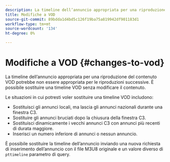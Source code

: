 ```yaml
---
description: La timeline dell’annuncio appropriata per una riproduzione del contenuto VOD potrebbe non essere appropriata per le riproduzioni successive. È possibile sostituire una timeline VOD senza modificare il contenuto.
title: Modifiche a VOD
source-git-commit: 89bdda1d4bd5c126f19ba75a819942df901183d1
workflow-type: tm+mt
source-wordcount: '134'
ht-degree: 0%

---
```



# Modifiche a VOD {#changes-to-vod}

La timeline dell’annuncio appropriata per una riproduzione del contenuto VOD potrebbe non essere appropriata per le riproduzioni successive. È possibile sostituire una timeline VOD senza modificare il contenuto.

Le situazioni in cui potresti voler sostituire una timeline VOD includono:

* Sostituisci gli annunci locali, ma lascia gli annunci nazionali durante una finestra C3.
* Sostituire gli annunci bruciati dopo la chiusura della finestra C3.
* Sostituisci dinamicamente i vecchi annunci C3 con annunci più recenti di durata maggiore.
* Inserisci un numero inferiore di annunci o nessun annuncio.

È possibile sostituire la timeline dell’annuncio inviando una nuova richiesta di inserimento dell’annuncio con il file M3U8 originale e un valore diverso di `pttimeline` parametro di query.